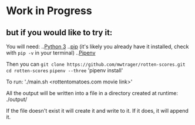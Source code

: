 # Work in Progress

## but if you would like to try it:

You will need:
..[Python 3](https://www.python.org/downloads/ "Python,org Download Page")
..[pip](https://pip.pypa.io/en/stable/installing/ "pip Installation Instructions") (it's likely you already have it installed, check with `pip -v` in your terminal)
..[Pipenv](https://packaging.python.org/new-tutorials/installing-and-using-packages/  "Pipenv Installation Instructions")

Then you can
`git clone https://github.com/mwtrager/rotten-scores.git`
`cd rotten-scores`
`pipenv --three`
'pipenv install'

To run:
'./main.sh <rottentomatoes.com movie link>'

All the output will be written into a file in a directory created at runtime: ./output/<movie name>

If the file doesn't exist it will create it and write to it.
If it does, it will append it.
